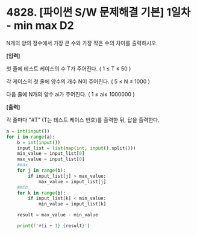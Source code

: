 # 4828. [파이썬 S/W 문제해결 기본] 1일차 - min max D2

N개의 양의 정수에서 가장 큰 수와 가장 작은 수의 차이를 출력하시오.


**[입력]**

첫 줄에 테스트 케이스의 수 T가 주어진다. ( 1 ≤ T ≤ 50 )

각 케이스의 첫 줄에 양수의 개수 N이 주어진다. ( 5 ≤ N ≤ 1000 )

다음 줄에 N개의 양수 ai가 주어진다. ( 1 ≤ ai≤ 1000000 )

**[출력]**

각 줄마다 "#T" (T는 테스트 케이스 번호)를 출력한 뒤, 답을 출력한다.



```python
a = int(input())
for i in range(a):
    b = int(input())
    input_list = list(map(int, input().split()))
    min_value = input_list[0]
    max_value = input_list[0]
    #max
    for j in range(b):
        if input_list[j] > max_value:
            max_value = input_list[j]
    #min
    for k in range(b):
        if input_list[k] < min_value:
            min_value = input_list[k]

    result = max_value - min_value

    print(f'#{i + 1} {result}')
```



